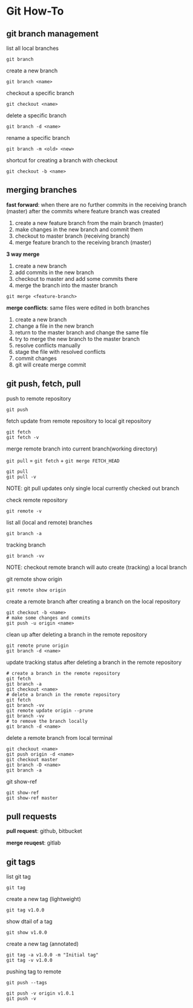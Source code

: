 # Git How-To

## git branch management

list all local branches
```console
git branch
```

create a new branch
```console
git branch <name>
```

checkout a specific branch
```console
git checkout <name>
```

delete a specific branch
```console
git branch -d <name>
```

rename a specific branch
```console
git branch -m <old> <new>
```

shortcut for creating a branch with checkout
```console
git checkout -b <name>
```

## merging branches

**fast forward**: when there are no further commits in the receiving branch (master) after the commits where feature branch was created

1. create a new feature branch from the main branch (master)
2. make changes in the new branch and commit them
3. checkout to master branch (receiving branch)
4. merge feature branch to the receiving branch (master)

**3 way merge**

1. create a new branch
2. add commits in the new branch
3. checkout to master and add some commits there
4. merge the branch into the master branch

```console
git merge <feature-branch>
```

**merge conflicts**: same files were edited in both branches

1. create a new branch
2. change a file in the new branch
3. return to the master branch and change the same file
4. try to merge the new branch to the master branch
5. resolve conflicts manually
6. stage the file with resolved conflicts
7. commit changes
8. git will create merge commit

## git push, fetch, pull

push to remote repository
```console
git push
```

fetch update from remote repository to local git repository
```console
git fetch
git fetch -v
```

merge remote branch into current branch(working directory)

`git pull` = `git fetch` + `git merge FETCH_HEAD`
```console
git pull
git pull -v
```

NOTE: git pull updates only single local currently checked out branch

check remote repository
```console
git remote -v
```

list all (local and remote) branches
```console
git branch -a
```

tracking branch
```console
git branch -vv
```
NOTE: checkout remote branch will auto create (tracking) a local branch

git remote show origin
```console
git remote show origin
```

create a remote branch after creating a branch on the local repository
```console
git checkout -b <name>
# make some changes and commits
git push -u origin <name>
```

clean up after deleting a branch in the remote repository
```console
git remote prune origin
git branch -d <name>
```

update tracking status after deleting a branch in the remote repository
```console
# create a branch in the remote repository
git fetch
git branch -a
git checkout <name>
# delete a branch in the remote repository
git fetch
git branch -vv
git remote update origin --prune
git branch -vv
# to remove the branch locally
git branch -d <name>
```

delete a remote branch from local terminal
```console
git checkout <name>
git push origin -d <name>
git checkout master
git branch -D <name>
git branch -a
```

git show-ref
```console
git show-ref
git show-ref master
```

## pull requests

**pull request**: github, bitbucket

**merge reuqest**: gitlab

## git tags

list git tag
```console
git tag
```

create a new tag (lightweight)
```console
git tag v1.0.0
```

show dtail of a tag
```console
git show v1.0.0
```

create a new tag (annotated)
```console
git tag -a v1.0.0 -m "Initial tag"
git tag -v v1.0.0
```

pushing tag to remote
```console
git push --tags
```

```console
git push -v origin v1.0.1
git push -v
```